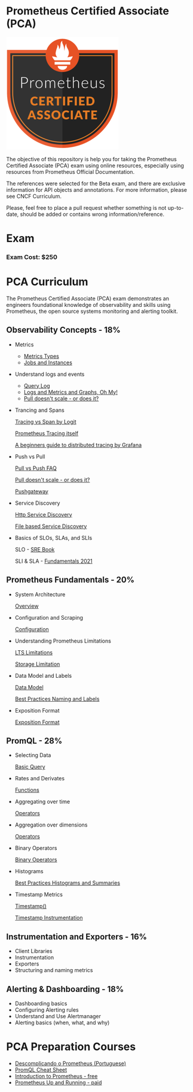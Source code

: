 # Prometheus Certified Associate (PCA)

![PCA Training Badge](images/Training_Badge_Prometheus_V2-2-300x300.png)


The objective of this repository is help you for taking the Prometheus Certified Associate (PCA) exam using online resources, especially using resources from Prometheus Official Documentation.

The references were selected for the Beta exam, and there are exclusive information for API objects and annotations. For more information, please see CNCF Curriculum.

Please, feel free to place a pull request whether something is not up-to-date, should be added or contains wrong information/reference.

# Exam

### Exam Cost: $250


# PCA Curriculum

The Prometheus Certified Associate (PCA) exam demonstrates an engineers foundational knowledge of observability and skills using Prometheus, the open source systems monitoring and alerting toolkit.


## Observability Concepts - 18%
* Metrics
  * [Metrics Types](https://prometheus.io/docs/concepts/metric_types/)
  * [Jobs and Instances](https://prometheus.io/docs/concepts/jobs_instances/)
  
* Understand logs and events
  * [Query Log](https://prometheus.io/docs/guides/query-log/)
  * [Logs and Metrics and Graphs, Oh My!](https://grafana.com/blog/2016/01/05/logs-and-metrics-and-graphs-oh-my/)
  * [Pull doesn't scale - or does it?](https://prometheus.io/blog/2016/07/23/pull-does-not-scale-or-does-it/#prometheus-is-not-an-event-based-system)
  
* Trancing and Spans

  [Tracing vs Span by Logit](https://logit.io/blog/post/traces-vs-spans/)

  [Prometheus Tracing itself](https://prometheus.io/docs/prometheus/latest/configuration/configuration/#tracing_config)

  [A beginners guide to distributed tracing by Grafana](https://grafana.com/blog/2021/01/25/a-beginners-guide-to-distributed-tracing-and-how-it-can-increase-an-applications-performance/)

* Push vs Pull

  [Pull vs Push FAQ](https://prometheus.io/docs/introduction/faq/#why-do-you-pull-rather-than-push)

  [Pull doesn't scale - or does it?](https://prometheus.io/blog/2016/07/23/pull-does-not-scale-or-does-it/)

  [Pushgateway](https://prometheus.io/docs/instrumenting/pushing/)
  
* Service Discovery

  [Http Service Discovery](https://prometheus.io/docs/prometheus/latest/http_sd/#writing-http-service-discovery)
  
  [File based Service Discovery](https://prometheus.io/docs/guides/file-sd/#use-file-based-service-discovery-to-discover-scrape-targets)
  
* Basics of SLOs, SLAs, and SLIs

  SLO - [SRE Book](https://sre.google/sre-book/service-level-objectives/)
  
  SLI & SLA - [Fundamentals 2021](https://cloud.google.com/blog/products/devops-sre/sre-fundamentals-sli-vs-slo-vs-sla)  

## Prometheus Fundamentals - 20%

* System Architecture

  [Overview](https://prometheus.io/docs/introduction/overview/)

* Configuration and Scraping

  [Configuration](https://prometheus.io/docs/prometheus/latest/configuration/configuration/#scrape_config)

* Understanding Prometheus Limitations

  [LTS Limitations](https://prometheus.io/docs/introduction/release-cycle/#limitations-of-lts-support)

  [Storage Limitation](https://prometheus.io/docs/prometheus/latest/storage/#limitations)

* Data Model and Labels

  [Data Model](https://prometheus.io/docs/concepts/data_model/)

  [Best Practices Naming and Labels](https://prometheus.io/docs/practices/naming/)

* Exposition Format

  [Exposition Format](https://prometheus.io/docs/instrumenting/exposition_formats/#exposition-formats)


## PromQL - 28%

* Selecting Data

  [Basic Query](https://prometheus.io/docs/prometheus/latest/querying/basics/)

* Rates and Derivates

  [Functions](https://prometheus.io/docs/prometheus/latest/querying/functions/)

* Aggregating over time

  [Operators](https://prometheus.io/docs/prometheus/latest/querying/operators/#aggregation-operators)

* Aggregation over dimensions

  [Operators](https://prometheus.io/docs/prometheus/latest/querying/operators/#aggregation-operators)

* Binary Operators

  [Binary Operators](https://prometheus.io/docs/prometheus/latest/querying/operators/#binary-operators)

* Histograms

  [Best Practices Histograms and Summaries](https://prometheus.io/docs/practices/histograms/)

* Timestamp Metrics

  [Timestamp()](https://prometheus.io/docs/prometheus/latest/querying/functions/#timestamp)

  [Timestamp Instrumentation](https://prometheus.io/docs/practices/instrumentation/#timestamps-not-time-since)


## Instrumentation and Exporters - 16%
* Client Libraries
* Instrumentation
* Exporters
* Structuring and naming metrics


## Alerting & Dashboarding - 18%
* Dashboarding basics
* Configuring Alerting rules
* Understand and Use Alertmanager
* Alerting basics (when, what, and why)


# PCA Preparation Courses

* [Descomplicando o Prometheus (Portuguese)](https://www.linuxtips.io/products/descomplicando-o-prometheus)
* [PromQL Cheat Sheet](https://promlabs.com/promql-cheat-sheet/)
* [Introduction to Prometheus - free](https://training.promlabs.com/training/introduction-to-prometheus)
* [Prometheus Up and Running - paid](https://www.oreilly.com/library/view/prometheus-up/9781492034131/)

